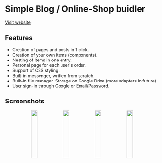 # Simple Blog / Online-Shop buidler

[Visit website](https://www.mymountmt.ru/main/)

## Features

+ Creation of pages and posts in 1 click.
+ Creation of your own items (components).
+ Nesting of items in one entry.
+ Personal page for each user's order.
+ Support of CSS styling.
+ Built-in messenger, written from scratch.
+ Built-in file manager. Storage on Google Drive (more adapters in future).
+ User sign-in through Google or Email/Password.
  
## Screenshots
<p float="left" align="middle">
  <img src="https://user-images.githubusercontent.com/82834460/211169655-977370d8-9c59-43eb-a8ef-7b92f2537521.png" width=20% height=20%>
  <img src="https://user-images.githubusercontent.com/82834460/211169657-651c1975-2e93-42ef-8aad-cd196c988b5a.png" width=20% height=20%>
  <img src="https://user-images.githubusercontent.com/82834460/211169656-f12c38cd-78be-454e-934f-2459addfa514.png" width=20% height=20%>
  <img src="https://user-images.githubusercontent.com/82834460/211169658-3d9836f3-47a6-4bb7-8cd7-9b05cd299a05.png" width=20% height=20%
</p>

